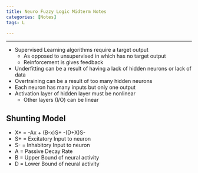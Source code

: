 ```yaml
---
title: Neuro Fuzzy Logic Midterm Notes
categories: [Notes]
tags: L

---
```


---
* Supervised Learning algorithms require a target output
  * As opposed to unsupervised in which has no target output
  * Reinforcement is gives feedback
* Underfitting can be a result of having a lack of hidden neurons or lack of data
* Overtraining can be a result of too many hidden neurons 
* Each neuron has many inputs but only one output
* Activation layer of hidden layer must be nonlinear
  * Other layers (I/O) can be linear

## Shunting Model

* X* = -Ax + (B-x)S+ -(D+X)S-
* S+ = Excitatory Input to neuron 
* S- = Inhabitory Input to neuron 
* A = Passive Decay Rate 
* B = Upper Bound of neural activity 
* D = Lower Bound of neural activity

